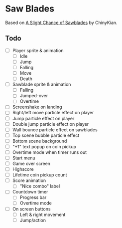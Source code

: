 # Saw Blades

Based on [A Slight Chance of Sawblades](https://sawblades.chinykian.com/) by ChinyKian.

## Todo

- [ ] Player sprite & animation
	- [ ] Idle
	- [ ] Jump
	- [ ] Falling
	- [ ] Move
	- [ ] Death
- [ ] Sawblade sprite & animation
	- [ ] Falling
	- [ ] Jumped-over
	- [ ] Overtime
- [ ] Screenshake on landing
- [ ] Right/left move particle effect on player
- [ ] Jump particle effect on player
- [ ] Double jump particle effect on player
- [ ] Wall bounce particle effect on sawblades
- [ ] Top scene bubble particle effect
- [ ] Bottom scene background
- [ ] "+1" text popup on coin pickup
- [ ] Overtime mode when timer runs out
- [ ] Start menu
- [ ] Game over screen
- [ ] Highscore
- [ ] Lifetime coin pickup count
- [ ] Score animation
	- [ ] "Nice combo" label
- [ ] Countdown timer
	- [ ] Progress bar
	- [ ] Overtime mode
- [ ] On screen buttons
	- [ ] Left & right movement
	- [ ] Jump/action
